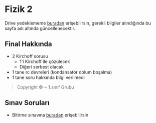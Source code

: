 # Fizik 2

Drive yedeklememe [buradan][Drive] erişebilirsin, gerekli bilgiler alındığında bu sayfa adı altında güncellenecektir.

## Final Hakkında

- 2 Kirchoff sorusu
  - 1'i Kirchoff ile çözülecek
  - Diğeri serbest olacak
- 1 tane rc devreleri (kondansatör dolum boşalma)
- 1 tane soru hakkında bilgi verilmedi

> Copyright © ~ 1.sınıf Grubu

## Sınav Soruları

- Bitirme sınavına [buradan][Bitirme 2018] erişebilirsin

[Drive]: https://drive.google.com/open?id=1FoKMtnJIMpErMK_uc38hw6pvOYUzpabW
[Bitirme 2018]: https://drive.google.com/open?id=1kVJQE-izkNK95N0_79-skfQsgC1Xtaha